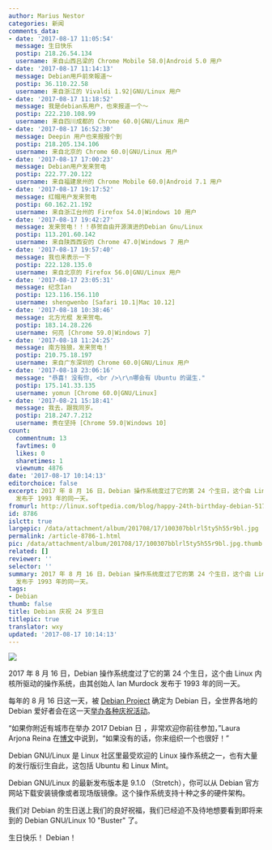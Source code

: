```yaml
---
author: Marius Nestor
categories: 新闻
comments_data:
- date: '2017-08-17 11:05:54'
  message: 生日快乐
  postip: 218.26.54.134
  username: 来自山西吕梁的 Chrome Mobile 58.0|Android 5.0 用户
- date: '2017-08-17 11:14:13'
  message: Debian用戶前來報道～
  postip: 36.110.22.58
  username: 来自浙江的 Vivaldi 1.92|GNU/Linux 用户
- date: '2017-08-17 11:18:52'
  message: 我是debian系用户，也来报道一个～
  postip: 222.210.108.99
  username: 来自四川成都的 Chrome 60.0|GNU/Linux 用户
- date: '2017-08-17 16:52:30'
  message: Deepin 用户也来报报个到
  postip: 218.205.134.106
  username: 来自北京的 Chrome 60.0|GNU/Linux 用户
- date: '2017-08-17 17:00:23'
  message: Debian用户发来贺电
  postip: 222.77.20.122
  username: 来自福建泉州的 Chrome Mobile 60.0|Android 7.1 用户
- date: '2017-08-17 19:17:52'
  message: 红帽用户发来贺电
  postip: 60.162.21.192
  username: 来自浙江台州的 Firefox 54.0|Windows 10 用户
- date: '2017-08-17 19:42:27'
  message: 发来贺电！！！恭贺自由开源演进的Debian Gnu/Linux
  postip: 113.201.60.142
  username: 来自陕西西安的 Chrome 47.0|Windows 7 用户
- date: '2017-08-17 19:57:40'
  message: 我也来表示一下
  postip: 222.128.135.0
  username: 来自北京的 Firefox 56.0|GNU/Linux 用户
- date: '2017-08-17 23:05:31'
  message: 纪念Ian
  postip: 123.116.156.110
  username: shengwenbo [Safari 10.1|Mac 10.12]
- date: '2017-08-18 10:38:46'
  message: 北方光棍 发来贺电。
  postip: 183.14.28.226
  username: 何亮 [Chrome 59.0|Windows 7]
- date: '2017-08-18 11:24:25'
  message: 南方独狼，发来贺电！
  postip: 210.75.18.197
  username: 来自广东深圳的 Chrome 60.0|GNU/Linux 用户
- date: '2017-08-18 23:06:16'
  message: "恭喜! 没有你, <br />\r\n哪会有 Ubuntu 的诞生."
  postip: 175.141.33.135
  username: yomun [Chrome 60.0|GNU/Linux]
- date: '2017-08-21 15:18:41'
  message: 我去，跟我同岁。
  postip: 218.247.7.212
  username: 贵在坚持 [Chrome 59.0|Windows 10]
count:
  commentnum: 13
  favtimes: 0
  likes: 0
  sharetimes: 1
  viewnum: 4876
date: '2017-08-17 10:14:13'
editorchoice: false
excerpt: 2017 年 8 月 16 日，Debian 操作系统度过了它的第 24 个生日，这个由 Linux 内核所驱动的操作系统，由其创始人 Ian Murdock
  发布于 1993 年的同一天。
fromurl: http://linux.softpedia.com/blog/happy-24th-birthday-debian-517413.shtml
id: 8786
islctt: true
largepic: /data/attachment/album/201708/17/100307bblrl5ty5h55r9bl.jpg
permalink: /article-8786-1.html
pic: /data/attachment/album/201708/17/100307bblrl5ty5h55r9bl.jpg.thumb.jpg
related: []
reviewer: ''
selector: ''
summary: 2017 年 8 月 16 日，Debian 操作系统度过了它的第 24 个生日，这个由 Linux 内核所驱动的操作系统，由其创始人 Ian Murdock
  发布于 1993 年的同一天。
tags:
- Debian
thumb: false
title: Debian 庆祝 24 岁生日
titlepic: true
translator: wxy
updated: '2017-08-17 10:14:13'
---
```


**![](/data/attachment/album/201708/17/100307bblrl5ty5h55r9bl.jpg)**


2017 年 8 月 16 日，Debian 操作系统度过了它的第 24 个生日，这个由 Linux 内核所驱动的操作系统，由其创始人 Ian Murdock 发布于 1993 年的同一天。


每年的 8 月 16 日这一天，被 [Debian Project](https://www.debian.org/) 确定为 Debian 日，全世界各地的 Debian 爱好者会在这一天[举办各种庆祝活动](https://wiki.debian.org/DebianDay/2017)。


“如果你附近有城市在举办 2017 Debian 日 ，非常欢迎你前往参加，”Laura Arjona Reina 在[博文](https://bits.debian.org/2017/08/debian-turns-24.html)中说到，“如果没有的话，你来组织一个也很好！”


Debian GNU/Linux 是 Linux 社区里最受欢迎的 Linux 操作系统之一，也有大量的发行版衍生自此，这包括 Ubuntu 和 Linux Mint。


Debian GNU/Linux 的最新发布版本是 9.1.0 （Stretch），你可以从 Debian 官方网站下载安装镜像或者现场版镜像。这个操作系统支持十种之多的硬件架构。


我们对 Debian 的生日送上我们的良好祝福，我们已经迫不及待地想要看到即将来到的 Debian GNU/Linux 10 "Buster" 了。


生日快乐！ Debian！